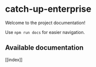 # catch-up-enterprise

Welcome to the project documentation!

Use `npm run docs` for easier navigation.

## Available documentation

[[index]]
